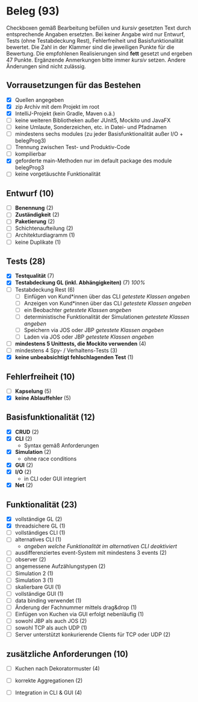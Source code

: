 # Beleg (93)
Checkboxen gemäß Bearbeitung befüllen und _kursiv_ gesetzten Text durch entsprechende Angaben ersetzten.
Bei keiner Angabe wird nur Entwurf, Tests (ohne Testabdeckung Rest), Fehlerfreiheit und Basisfunktionalität bewertet.
Die Zahl in der Klammer sind die jeweiligen Punkte für die Bewertung.
Die empfohlenen Realisierungen sind **fett** gesetzt und ergeben 47 Punkte.
Ergänzende Anmerkungen bitte immer _kursiv_ setzen. Andere Änderungen sind nicht zulässig.

## Vorrausetzungen für das Bestehen
- [x] Quellen angegeben
- [x] zip Archiv mit dem Projekt im root
- [x] IntelliJ-Projekt (kein Gradle, Maven o.ä.)
- [ ] keine weiteren Bibliotheken außer JUnit5, Mockito und JavaFX
- [ ] keine Umlaute, Sonderzeichen, etc. in Datei- und Pfadnamen
- [ ] mindestens sechs modules (zu jeder Basisfunktionalität außer I/O + belegProg3)
- [ ] Trennung zwischen Test- und Produktiv-Code
- [ ] kompilierbar
- [x] geforderte main-Methoden nur im default package des module belegProg3
- [ ] keine vorgetäuschte Funktionalität

## Entwurf (10)
- [ ] **Benennung** (2)
- [ ] **Zuständigkeit** (2)
- [ ] **Paketierung** (2)
- [ ] Schichtenaufteilung (2)
- [ ] Architekturdiagramm (1)
- [ ] keine Duplikate (1)

## Tests (28)
- [x] **Testqualität** (7)
- [x] **Testabdeckung GL (inkl. Abhängigkeiten)** (7) _100%_
- [ ] Testabdeckung Rest (6)
  - [ ] Einfügen von Kund*innen über das CLI _getestete Klassen angeben_
  - [ ] Anzeigen von Kund*innen über das CLI _getestete Klassen angeben_
  - [ ] ein Beobachter _getestete Klassen angeben_
  - [ ] deterministische Funktionalität der Simulationen _getestete Klassen angeben_
  - [ ] Speichern via JOS oder JBP _getestete Klassen angeben_
  - [ ] Laden via JOS oder JBP _getestete Klassen angeben_
- [ ] **mindestens 5 Unittests, die Mockito verwenden** (4)
- [ ] mindestens 4 Spy- / Verhaltens-Tests (3)
- [x] **keine unbeabsichtigt fehlschlagenden Test** (1)

## Fehlerfreiheit (10)
- [ ] **Kapselung** (5)
- [x] **keine Ablauffehler** (5)

## Basisfunktionalität (12)
- [x] **CRUD** (2)
- [x] **CLI** (2)
  * Syntax gemäß Anforderungen
- [x] **Simulation** (2)
  * ohne race conditions
- [x] **GUI** (2)
- [x] **I/O** (2)
  * in CLI oder GUI integriert
- [x] **Net** (2)

## Funktionalität (23)
- [x] vollständige GL (2)
- [x] threadsichere GL (1)
- [ ] vollständiges CLI (1)
- [ ] alternatives CLI (1)
  * _angeben welche Funktionalität im alternativen CLI deaktiviert_
- [ ] ausdifferenziertes event-System mit mindestens 3 events (2)
- [ ] observer (2)
- [ ] angemessene Aufzählungstypen (2)
- [ ] Simulation 2 (1)
- [ ] Simulation 3 (1)
- [ ] skalierbare GUI (1)
- [ ] vollständige GUI (1)
- [ ] data binding verwendet (1)
- [ ] Änderung der Fachnummer mittels drag&drop (1)
- [ ] Einfügen von Kuchen via GUI erfolgt nebenläufig (1)
- [ ] sowohl JBP als auch JOS (2)
- [ ] sowohl TCP als auch UDP (1)
- [ ] Server unterstützt konkurierende Clients für TCP oder UDP (2)

## zusätzliche Anforderungen (10)
- [ ] Kuchen nach Dekoratormuster (4)
- [ ] korrekte Aggregationen (2)
- [ ] Integration in CLI & GUI (4)

